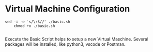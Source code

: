 # Virtual Machine Configuration

``` 
sed -i -e 's/\r$//' ./basic.sh
    chmod +x ./basic.sh
    
```

Execute the Basic Script helps to setup a new Virtual Maschine. 
Several packages will be installed, like python3, vscode or Postman.
